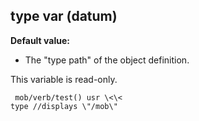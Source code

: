 ## type var (datum)
**Default value:**
*   The \"type path\" of the object definition.


This variable is read-only. 
```
 mob/verb/test() usr \<\<
type //displays \"/mob\" 
```
